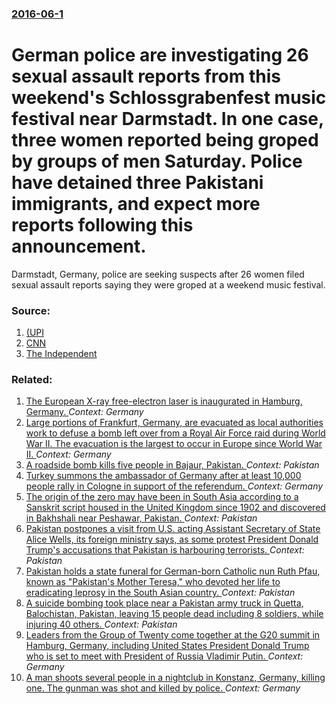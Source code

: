 ### [2016-06-1](/news/2016/06/1/index.md)

#  German police are investigating 26 sexual assault reports from this weekend's Schlossgrabenfest music festival near Darmstadt. In one case, three women reported being groped by groups of men Saturday. Police have detained three Pakistani immigrants, and expect more reports following this announcement. 

Darmstadt, Germany, police are seeking suspects after 26 women filed sexual assault reports saying they were groped at a weekend music festival.


### Source:

1. [ (UPI](http://www.upi.com/Top_News/World-News/2016/06/01/26-sexual-assaults-reported-at-German-music-festival/8501464777574/)
2. [CNN](http://www.cnn.com/2016/06/01/europe/germany-concert-sex-assaults/)
3. [The Independent](http://www.independent.co.uk/news/world/europe/germany-sexual-assault-music-festival-cologne-darmstadt-a7057416.html)

### Related:

1. [The European X-ray free-electron laser is inaugurated in Hamburg, Germany. ](/news/2017/09/3/the-european-x-ray-free-electron-laser-is-inaugurated-in-hamburg-germany.md) _Context: Germany_
2. [Large portions of Frankfurt, Germany, are evacuated as local authorities work to defuse a bomb left over from a Royal Air Force raid during World War II. The evacuation is the largest to occur in Europe since World War II. ](/news/2017/09/3/large-portions-of-frankfurt-germany-are-evacuated-as-local-authorities-work-to-defuse-a-bomb-left-over-from-a-royal-air-force-raid-during.md) _Context: Germany_
3. [A roadside bomb kills five people in Bajaur, Pakistan. ](/news/2017/09/17/a-roadside-bomb-kills-five-people-in-bajaur-pakistan.md) _Context: Pakistan_
4. [Turkey summons the ambassador of Germany after at least 10,000 people rally in Cologne in support of the referendum. ](/news/2017/09/16/turkey-summons-the-ambassador-of-germany-after-at-least-10-000-people-rally-in-cologne-in-support-of-the-referendum.md) _Context: Germany_
5. [The origin of the zero may have been in South Asia according to a Sanskrit script housed in the United Kingdom since 1902 and discovered in Bakhshali near Peshawar, Pakistan. ](/news/2017/09/14/the-origin-of-the-zero-may-have-been-in-south-asia-according-to-a-sanskrit-script-housed-in-the-united-kingdom-since-1902-and-discovered-in.md) _Context: Pakistan_
6. [Pakistan postpones a visit from U.S. acting Assistant Secretary of State Alice Wells, its foreign ministry says, as some protest President Donald Trump's accusations that Pakistan is harbouring terrorists. ](/news/2017/08/27/pakistan-postpones-a-visit-from-u-s-acting-assistant-secretary-of-state-alice-wells-its-foreign-ministry-says-as-some-protest-president-d.md) _Context: Pakistan_
7. [Pakistan holds a state funeral for German-born Catholic nun Ruth Pfau, known as "Pakistan's Mother Teresa," who devoted her life to eradicating leprosy in the South Asian country. ](/news/2017/08/19/pakistan-holds-a-state-funeral-for-german-born-catholic-nun-ruth-pfau-known-as-pakistan-s-mother-teresa-who-devoted-her-life-to-eradicat.md) _Context: Pakistan_
8. [A suicide bombing took place near a Pakistan army truck in Quetta, Balochistan, Pakistan, leaving 15 people dead including 8 soldiers, while injuring 40 others. ](/news/2017/08/12/a-suicide-bombing-took-place-near-a-pakistan-army-truck-in-quetta-balochistan-pakistan-leaving-15-people-dead-including-8-soldiers-while.md) _Context: Pakistan_
9. [Leaders from the Group of Twenty come together at the G20 summit in Hamburg, Germany, including United States President Donald Trump who is set to meet with President of Russia Vladimir Putin. ](/news/2017/07/7/leaders-from-the-group-of-twenty-come-together-at-the-g20-summit-in-hamburg-germany-including-united-states-president-donald-trump-who-is.md) _Context: Germany_
10. [A man shoots several people in a nightclub in Konstanz, Germany, killing one. The gunman was shot and killed by police. ](/news/2017/07/30/a-man-shoots-several-people-in-a-nightclub-in-konstanz-germany-killing-one-the-gunman-was-shot-and-killed-by-police.md) _Context: Germany_

